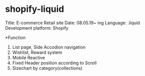 # shopify-liquid
Title: E-commerce Retail site
Date: 08.05.19~ ing
Language: .liquid
Development platform: Shopify

*Function
1) List page, Side Accodion navigation
2) Wishlist, Reward system
3) Mobile Reactive 
4) Fixed Header position according to Scroll
5) Sizechart by category(collections)
